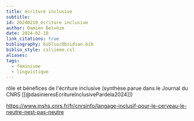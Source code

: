 ```yaml
---
title: écriture inclusive
subtitle: 
id: 20240210_écriture inclusive
author: Damien Belvèze
date: 2024-02-10
link_citations: true
bibliography: biblio/Obsidian.bib
biblio_style: csl\ieee.csl
aliases: 
tags:
  - féminisme
  - linguistique
---
```


rôle et bénéfices de l'écriture inclusive (synthèse parue dans le Journal du CNRS [[@dasinieresEcritureInclusivePardela2024]])

https://www.inshs.cnrs.fr/fr/cnrsinfo/langage-inclusif-pour-le-cerveau-le-neutre-nest-pas-neutre

